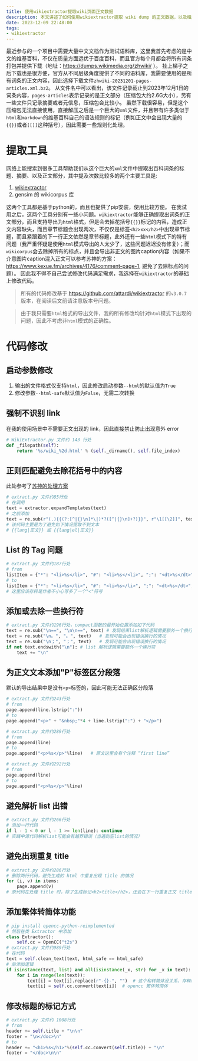 ```yaml
---
title: 使用wikiextractor提取wiki页面正文数据
description: 本文讲述了如何使用wikiextractor提取 wiki dump 的正文数据，以及相应的代码修改。
date: 2023-12-09 22:48:00
tags:
- wikiextractor
---
```


最近参与的一个项目中需要大量中文文档作为测试语料库，这里我首先考虑的是中文的维基百科，不仅在质量方面远优于百度百科，而且官方每个月都会将所有词条打包并提供下载（地址：https://dumps.wikimedia.org/zhwiki/ ）。
挂上梯子之后下载也是很方便，官方从不同层级角度提供了不同的语料库，我需要使用的是所有词条的正文内容，因此选择下载文件`zhwiki-20231201-pages-articles.xml.bz2`。
从文件名中可以看出，该文件记录截止到2023年12月1日的词条内容，`pages-articles`表示记录的是正文部分（压缩包大约2.6G大小），另有一些文件只记录摘要或者元信息，压缩包会比较小。
虽然下载很容易，但是这个压缩包无法直接使用，直接解压之后是一个巨大的`xml`文件，并且带有许多类似于`html`和`markdown`的维基百科自己的语法规则的标记（例如正文中会出现大量的`{{}}`或者`[[]]`这种括号），因此需要一些规则化处理。

# 提取工具
网络上能搜索到很多工具帮助我们从这个巨大的`xml`文件中提取出百科词条的标题、摘要、以及正文部分，其中提及次数比较多的两个主要工具是: 

1. [wikiextractor](https://github.com/attardi/wikiextractor)
2. gensim 的 wikicorpus 库

这两个工具都是基于python的，而且也提供了pip安装，使用比较方便。
在我试用之后，这两个工具分别有一些小问题。`wikiextractor`能够正确提取出词条的正文部分，而且支持导出为`html`格式，但是会去掉花括号`{{}}`标记的内容，造成正文内容缺失，而且章节标题会出现两次，不仅仅是标签`<h2>xx</h2>`中出现章节标题，而且紧跟着的下一行正文依然是章节标题，此外还有一些`html`模式下的特有问题（我严重怀疑是使用`html`模式导出的人太少了，这些问题迟迟没有修复）；而`wikicorpus`会去除掉所有的标点，并且会导出非正文的图片caption内容（如果不介意图片caption混入正文可以参考苏神的方案：https://www.kexue.fm/archives/4176/comment-page-1, 避免了去除标点的问题）。
因此我不得不自己尝试修改代码满足需求，我选择在`wikiextractor`的基础上修改代码。

> 所有的代码修改基于 https://github.com/attardi/wikiextractor 的`v3.0.7`版本，在阅读后文前请注意版本号问题。

> 由于我只需要`html`格式的导出文件，我的所有修改均针对`html`模式下出现的问题，因此不考虑非`html`模式的正确性。

# 代码修改
## 启动参数修改
1. 输出的文件格式仅支持`html`，因此修改启动参数`--html`的默认值为`True`
2. 修改参数`--html-safe`默认值为`False`，无需二次转换

## 强制不识别 link
在我的使用场景中不需要正文出现的 link，因此直接禁止防止出现意外 error
```python
# WikiExtractor.py 文件约 143 行处
def _filepath(self):
    return '%s/wiki_%2d.html' % (self._dirname(), self.file_index) 
```

## 正则匹配避免去除花括号中的内容
此处参考了[苏神的处理方案](https://www.kexue.fm/archives/4176/comment-page-1)
```python
# extract.py 文件约85行处
# 在调用
text = extractor.expandTemplates(text)
# 之前添加
text = re.sub(r"(.){{(?:[^|{}\n]*\|)*?([^|{}\n]+?)}}", r"\1[[\2]]", text)
# 该代码主要是为了避免如下情况提取不到文本
# {{lang|正文}} 或 {{lang|el|正文}}
```

## List 的 Tag 问题
```python
# extract.py 文件约187行处
# from 
listItem = {"*": "<li>%s</li>", "#": "<li>%s</<li>", ";": "<dt>%s</dt>", ":": "<dd>%s</dd>"}
# to
listItem = {"*": "<li>%s</li>", "#": "<li>%s</li>", ";": "<dt>%s</dt>", ":": "<dd>%s</dd>"}
# 这里应该存粹是作者不小心写多了一个"<"符号
```

## 添加或去除一些换行符
```python
# extract.py 文件约196行处，compact函数的最开始位置添加如下代码
text = re.sub("\n==", "\n\n==", text) # 发现结束list解析逻辑需要额外一个换行符，如果不加，可能无法正确解析title
text = re.sub("\n。", "。", text)   # 发现可能会出现错误换行的情况
text = re.sub("\n；", "；", text)   # 发现可能会出现错误换行的情况
if not text.endswith("\n"): # list 解析逻辑需要额外一个换行符
    text += "\n"
```

## 为正文文本添加"P"标签区分段落
默认的导出结果中是没有`<p>`标签的，因此可能无法正确区分段落
```python
# extract.py 文件约243行处
# from
page.append(line.lstrip(":"))
# to 
page.append("<p>" + "&nbsp;"*4 + line.lstrip(":") + "</p>")

# extract.py 文件约289行处
# from
page.append(line)
# to 
page.append("<p>%s</p>"%line)   # 原文这里会有个注释 “first line”

# extract.py 文件约292行处
# from
page.append(line)
# to 
page.append("<p>%s</p>"%line)
```

## 避免解析 list 出错
```python
# extract.py 文件约266行处
# 添加一行代码
if l - 1 < 0 or l - 1 >= len(line): continue
# 实践中源代码解析list可能会有越界错误（当遇到空list的情况）
```

## 避免出现重复 title
```python
# extract.py 文件约286行处
# 删除两行代码，避免生成的 html 中重复出现 title 的情况
for (i, v) in items:
    page.append(v)
# 原代码在处理 title 时，除了生成标记<h2>title</h2>，还会在下一行重复正文 title
```

## 添加繁体转简体功能
```python
# pip install opencc-python-reimplemented
# 然后在类 Extractor 中添加
class Extractor():
    self.cc = OpenCC("t2s")
# extract.py 文件约989行处
# 在代码
text = self.clean_text(text, html_safe == html_safe)
# 后添加逻辑
if isinstance(text, list) and all(isinstance(_x, str) for _x in text):
    for i in range(len(text)):
        text[i] = text[i].replace(r"-{}-", "")  # 这个和转简体没关系，存粹顺手加一个过滤规则
        text[i] = self.cc.convert(text[i])  # opencc 繁体转简体
```

## 修改标题的标记方式
```python
# extract.py 文件约 1008行处
# from 
header += self.title + "\n\n"
footer = "\n</doc>\n"
# to 
header += "<h1>%s</h1>"%(self.cc.convert(self.title)) + "\n"
footer = "</doc>\n\n"
```